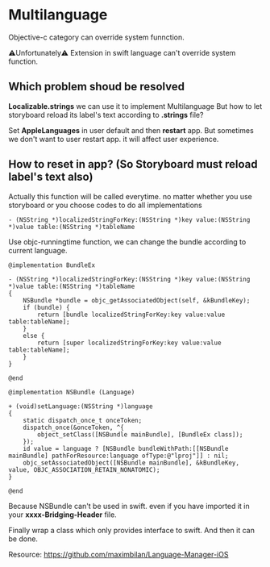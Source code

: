 # Multilanguage

Objective-c category can override system funnction. 

⚠️Unfortunately⚠️
Extension in swift language can't override system function.

## Which problem shoud be resolved
**Localizable.strings** we can use it to implement Multilanguage
But how to let storyboard reload its label's text according to **.strings** file?

Set **AppleLanguages** in user default and then **restart** app. 
But sometimes we don't want to user restart app. it will affect user experience.

## How to reset in app? (So Storyboard must reload label's text also)

Actually this function will be called everytime. no matter whether you use storyboard or you choose   codes to do all implementations

```
- (NSString *)localizedStringForKey:(NSString *)key value:(NSString *)value table:(NSString *)tableName

```

Use objc-runningtime function, we can change the bundle according to current language.

```
@implementation BundleEx

- (NSString *)localizedStringForKey:(NSString *)key value:(NSString *)value table:(NSString *)tableName
{
    NSBundle *bundle = objc_getAssociatedObject(self, &kBundleKey);
    if (bundle) {
        return [bundle localizedStringForKey:key value:value table:tableName];
    }
    else {
        return [super localizedStringForKey:key value:value table:tableName];
    }
}

@end

@implementation NSBundle (Language)

+ (void)setLanguage:(NSString *)language
{
    static dispatch_once_t onceToken;
    dispatch_once(&onceToken, ^{
        object_setClass([NSBundle mainBundle], [BundleEx class]);
    });
    id value = language ? [NSBundle bundleWithPath:[[NSBundle mainBundle] pathForResource:language ofType:@"lproj"]] : nil;
    objc_setAssociatedObject([NSBundle mainBundle], &kBundleKey, value, OBJC_ASSOCIATION_RETAIN_NONATOMIC);
}

@end

```

Because NSBundle can't be used in swift. even if you have imported it in your **xxxx-Bridging-Header** file.

Finally wrap a class which only provides interface to swift. And then it can be done.


Resource:
https://github.com/maximbilan/Language-Manager-iOS

